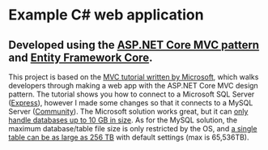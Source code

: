 # Example C# web application
## Developed using the [ASP.NET Core MVC pattern](https://docs.microsoft.com/en-us/aspnet/core/mvc/overview?view=aspnetcore-2.2) and [Entity Framework Core](https://docs.microsoft.com/en-us/ef/core/).

This project is based on the [MVC tutorial written by Microsoft](https://docs.microsoft.com/en-us/aspnet/core/tutorials/first-mvc-app/?view=aspnetcore-2.2), which walks developers through making a web app with the ASP.NET Core MVC design pattern.  The tutorial shows you how to connect to a Microsoft SQL Server ([Express](https://www.microsoft.com/en-us/sql-server/sql-server-editions-express)), however I made some changes so that it connects to a MySQL Server ([Community](https://dev.mysql.com/downloads/mysql/)).  The Microsoft solution works great, but it can [only handle databases up to 10 GB in size](https://docs.microsoft.com/en-us/sql/sql-server/editions-and-components-of-sql-server-2017?view=sql-server-2017#Cross-BoxScaleLimits "After opening link, scroll to bottom of table.").  As for the MySQL solution, the maximum database/table file size is only restricted by the OS, and [a single table can be as large as 256 TB](https://dev.mysql.com/doc/refman/8.0/en/table-size-limit.html) with default settings (max is 65,536TB).  
